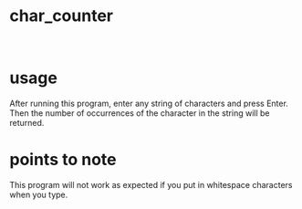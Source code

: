 # char_counter
<br>

# usage
After running this program, enter any string of characters and press Enter.
Then the number of occurrences of the character in the string will be returned.
<br>

# points to note
This program will not work as expected if you put in whitespace characters when you type.
